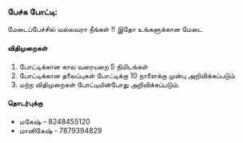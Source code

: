 ### பேச்சு போட்டி: 
மேடைப்பேச்சில் வல்லவரா நீங்கள் !! இதோ உங்களுக்கான மேடை 

#### விதிமுறைகள் 
 1. போட்டிக்கான கால வரையறை 5 நிமிடங்கள் 
 2. போட்டிக்கான தலைப்புகள் போட்டிக்கு 10 நாளைக்கு முன்பு அறிவிக்கப்படும் 
 3. மற்ற விதிமுறைகள் போட்டியின்போது அறிவிக்கப்படும்.

#### தொடர்புக்கு 
  + மகேஷ்          – 8248455120
  + மானிகேஷ் - 7879394829 